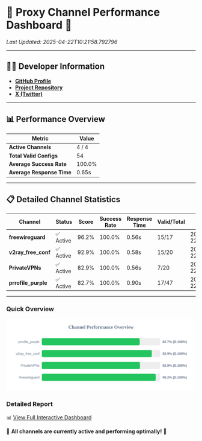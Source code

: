 # 🌟 Proxy Channel Performance Dashboard 🌟

_Last Updated: 2025-04-22T10:21:58.792796_

---

## 👩‍💻 Developer Information

- **[GitHub Profile](https://github.com/4n0nymou3)**  
- **[Project Repository](https://github.com/4n0nymou3/multi-proxy-config-fetcher)**  
- **[X (Twitter)](https://x.com/4n0nymou3)**  

---

## 📊 Performance Overview

| Metric                | Value       |
|-----------------------|-------------|
| **Active Channels**   | 4 / 4       |
| **Total Valid Configs** | 54          |
| **Average Success Rate** | 100.0%      |
| **Average Response Time** | 0.65s       |

---

## 📋 Detailed Channel Statistics

| Channel          | Status     | Score  | Success Rate | Response Time | Valid/Total | Last Success               |
|------------------|------------|--------|--------------|---------------|-------------|----------------------------|
| **freewireguard**  | ✅ Active  | 96.2%  | 100.0% | 0.56s         | 15/17       | 2025-04-22T10:21:58.791170 |
| **v2ray_free_conf**  | ✅ Active  | 92.9%  | 100.0% | 0.58s         | 15/20       | 2025-04-22T10:21:57.614718 |
| **PrivateVPNs**  | ✅ Active  | 82.9%  | 100.0% | 0.56s         | 7/20       | 2025-04-22T10:21:58.206427 |
| **prrofile_purple**  | ✅ Active  | 82.7%  | 100.0% | 0.90s         | 17/47       | 2025-04-22T10:21:57.000400 |

---

### Quick Overview
<div align="center">
  <a href="https://raw.githubusercontent.com/nullluser/NullRepo/refs/heads/main/assets/channel_stats_chart.svg">
    <img src="https://raw.githubusercontent.com/nullluser/NullRepo/refs/heads/main/assets/channel_stats_chart.svg" alt="Source Performance Statistics" width="800">
  </a>
</div>

### Detailed Report
📊 [View Full Interactive Dashboard](https://htmlpreview.github.io/?https://github.com/nullluser/NullRepo/blob/main/assets/performance_report.html)

🎉 **All channels are currently active and performing optimally!** 🎉
